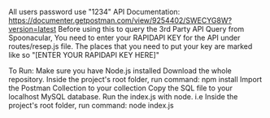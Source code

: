 All users password use "1234"
API Documentation: https://documenter.getpostman.com/view/9254402/SWECYG8W?version=latest
Before using this to query the 3rd Party API Query from Spoonacular,
You need to enter your RAPIDAPI KEY for the API under routes/resep.js file.
The places that you need to put your key are marked like so "[ENTER YOUR RAPIDAPI KEY HERE]"

To Run:
Make sure you have Node.js installed
Download the whole repository.
Inside the project's root folder, run command: npm install
Import the Postman Collection to your collection
Copy the SQL file to your localhost MySQL database.
Run the index.js with node.
i.e Inside the project's root folder, run command: node index.js
